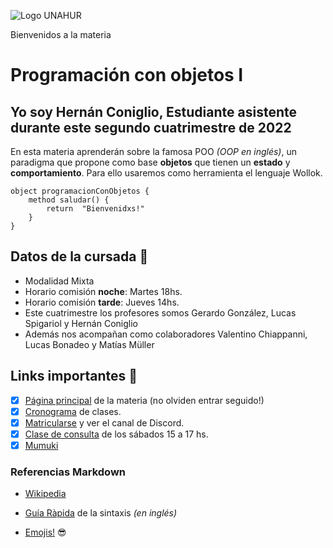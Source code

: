 ![Logo UNAHUR](./assets/miFoto.jpg)

Bienvenidos a la materia
# Programación con objetos I
## Yo soy **Hernán Coniglio**, Estudiante asistente durante este segundo cuatrimestre de 2022

En esta materia aprenderán sobre la famosa POO _(OOP en inglés)_, un paradigma que propone como base **objetos** que tienen un **estado** y **comportamiento**.
Para ello usaremos como herramienta el lenguaje Wollok.

```
object programacionConObjetos { 
    method saludar() { 
        return  "Bienvenidxs!" 
    }
}
```

## Datos de la cursada :book:
* Modalidad Mixta
* Horario comisión **noche**: Martes 18hs.
* Horario comisión **tarde**: Jueves 14hs.
* Este cuatrimestre los profesores somos Gerardo González, Lucas Spigariol y Hernán Coniglio
* Además nos acompañan como colaboradores Valentino Chiappanni, Lucas Bonadeo y Matías Müller

## Links importantes :monocle_face:
- [x] [Página principal](https://obj1-unahur.github.io/) de la materia (no olviden entrar seguido!) 
- [x] [Cronograma](https://docs.google.com/spreadsheets/d/1FTLWZ96uVd8V1xNkm2wvaUHhfS9MiC_LEomQYwJhI6I/edit#gid=1006593733) de clases.
- [x] [Matricularse](https://discord.gg/RnAwZsSwdw) y ver el canal de Discord.
- [x] [Clase de consulta](https://meet.google.com/ova-hohx-gzf) de los sábados 15 a 17 hs.
- [x] [Mumuki](https://mumuki.io/unahur-obj1)

### Referencias Markdown 
* [Wikipedia](https://es.wikipedia.org/wiki/Markdown)

* [Guía Ràpida](https://greg.schueler.us/doc/markdown.txt) de la sintaxis _(en inglés)_

* [Emojis!](https://github.com/ikatyang/emoji-cheat-sheet/blob/master/README.md) :sunglasses:
